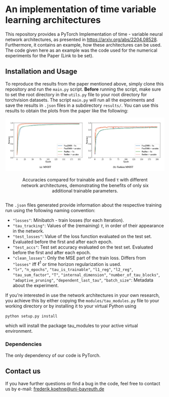 # An implementation of time variable learning architectures

This repository provides a PyTorch Implementation of time - variable neural network architectures, as presented in https://arxiv.org/abs/2204.08528. Furthermore, it contains an example, how these architectures can be used. The code given here as an example was the code used for the numerical experiments for the Paper (Link to be set). 

## Installation and Usage

To reproduce the results from the paper mentioned above, simply clone this repository and run the `main.py` script. **Before** running the script, make sure to set the root directory in the `utils.py` file to your root directory for torchvision datasets. The script `main.py` will run all the experiments and save the results in `.json` files in a subdirectory `results/`. You can use this results to obtain the plots from the paper like the following:


<div style="text-align: center;">
    <img src="example_training_speedup.png" alt>
    <p style="display: inline-block; max-width: 80%; text-align: center;">Accuracies compared for trainable and ﬁxed τ with different network architectures, demonstrating the benefits of only six additional trainable parameters.</p>
</div>

The `.json` files generated provide information about the respective training run using the following naming convention: 
 - `"losses"`: Minibatch - train losses (for each Iteration).
 - `"tau_tracking"`: Values of the (remaining) $\tau$, in order of their appearance in the network.
 - `"test_losses"`: Value of the loss function evaluated on the test set. Evaluated before the first and after each epoch.
 - `"test_accs"`: Test set accuracy evaluated on the test set. Evaluated before the first and after each epoch.
 - `"clean_losses"`: Only the MSE part of the train loss. Differs from `"losses"` iff $\ell^1$ or time horizon regularization is used.
 - `"lr"`, `"n_epochs"`, `"tau_is_trainable"`, `"l1_reg"`, `"l2_reg"`, `"tau_sum_factor"`, `"T"`, `"internal_dimension"`, `"number_of_tau_blocks"`, `"adaptive_pruning"`, `"dependent_last_tau"`, `"batch_size"`: Metadata about the experiment.

If you're interested in use the network architectures in your own research, you achieve this by either copying the `modules/tau_modules.py` file to your working directory or by installing it to your virtual Python using 

`python setup.py install`

which will install the package tau_modules to your active virtual environment.

### Dependencies
The only dependency of our code is PyTorch.


## Contact us

If you have further questions or find a bug in the code, feel free to contact us by e-mail: frederik.koehne@uni-bayreuth.de
